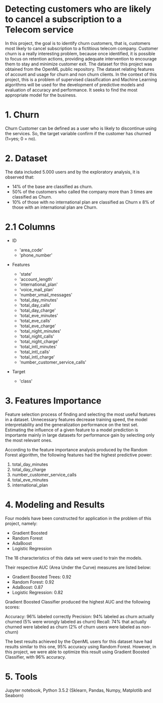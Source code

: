 # Detecting customers who are likely to cancel a subscription to a Telecom service

In this project, the goal is to identify churn customers, that is, customers most likely to cancel subscription to a fictitious telecom company. Customer churn is a really interesting problem, because once identified, it is possible to focus on retention actions, providing adequate intervention to encourage them to stay and minimize customer exit. The dataset for this project was obtained from the OpenML public repository. The dataset relating features of account and usage for churn and non churn clients. In the context of this project, this is a problem of supervised classification and Machine Learning algorithms will be used for the development of predictive models and evaluation of accuracy and performance. It seeks to find the most appropriate model for the business.

# 1. Churn
Churn Customer can be defined as a user who is likely to discontinue using the services. So, the target variable confirm if the customer has churned (1=yes; 0 = no).

# 2. Dataset
The data included 5.000 users and by the exploratory analysis, it is observed that:

- 14% of the base are classified as churn.
- 50% of the customers who called the company more than 3 times are classified as Churn.
- 10% of those with no international plan are classified as Churn x 8% of those with an international plan are Churn.

# 2.1 Columns

- ID
  - 'area_code'
  - 'phone_number'

- Features

  - 'state'
  - 'account_length'
  - 'international_plan'
  - 'voice_mail_plan'
  - 'number_vmail_messages'
  - 'total_day_minutes'
  - 'total_day_calls'
  - 'total_day_charge'
  - 'total_eve_minutes'
  - 'total_eve_calls'
  - 'total_eve_charge'
  - 'total_night_minutes'
  - 'total_night_calls'
  - 'total_night_charge'
  - 'total_intl_minutes'
  - 'total_intl_calls'
  - 'total_intl_charge'
  - 'number_customer_service_calls'

- Target
  - 'class'

# 3. Features Importance
Feature selection process of finding and selecting the most useful features in a dataset. Unnecessary features decrease training speed, the model interpretability and the generalization performance on the test set. Estimating the influence of a given feature to a model prediction is importante mainly in large datasets for performance gain by selecting only the most relevant ones.

According to the feature importance analysis produced by the Random Forest algorithm, the following features had the highest predictive power:

1. total_day_minutes
2. total_day_charge
3. number_customer_service_calls
4. total_eve_minutes
5. international_plan
   
# 4. Modeling and Results
   
Four models have been constructed for application in the problem of this project, namely:

- Gradient Boosted
- Random Forest
- AdaBoost
- Logistic Regression
  
The 18 characteristics of this data set were used to train the models.

Their respective AUC (Area Under the Curve) measures are listed below:

- Gradient Boosted Trees: 0.92
- Random Forest:    0.92
- AdaBoost: 0.87
- Logistic Regression: 0.82
  
Gradient Boosted Classifier produced the highest AUC and the following scores:

  Accuracy: 96% labeled correctly
  Precision: 94% labeled as churn actually churned (5% were wrongly labeled as churn)
  Recall: 74% that actually churned were labeled as churn (2% of churn users were labeled as non-churn)

The best results achieved by the OpenML users for this dataset have had results similar to this one, 95% accuracy using Random Forest. However, in this project, we were able to optimize this result using Gradient Boosted Classifier, with 96% accuracy.

# 5. Tools
Jupyter notebook, Python 3.5.2 (Sklearn, Pandas, Numpy, Matplotlib and Seaborn)
